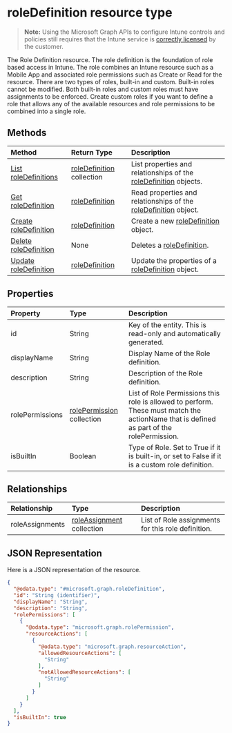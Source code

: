 ﻿# roleDefinition resource type

> **Note:** Using the Microsoft Graph APIs to configure Intune controls and policies still requires that the Intune service is [correctly licensed](https://go.microsoft.com/fwlink/?linkid=839381) by the customer.

The Role Definition resource. The role definition is the foundation of role based access in Intune. The role combines an Intune resource such as a Mobile App and associated role permissions such as Create or Read for the resource. There are two types of roles, built-in and custom. Built-in roles cannot be modified. Both built-in roles and custom roles must have assignments to be enforced. Create custom roles if you want to define a role that allows any of the available resources and role permissions to be combined into a single role.
## Methods
|Method|Return Type|Description|
|:---|:---|:---|
|[List roleDefinitions](../api/intune_rbac_roledefinition_list.md)|[roleDefinition](../resources/intune_rbac_roledefinition.md) collection|List properties and relationships of the [roleDefinition](../resources/intune_rbac_roledefinition.md) objects.|
|[Get roleDefinition](../api/intune_rbac_roledefinition_get.md)|[roleDefinition](../resources/intune_rbac_roledefinition.md)|Read properties and relationships of the [roleDefinition](../resources/intune_rbac_roledefinition.md) object.|
|[Create roleDefinition](../api/intune_rbac_roledefinition_create.md)|[roleDefinition](../resources/intune_rbac_roledefinition.md)|Create a new [roleDefinition](../resources/intune_rbac_roledefinition.md) object.|
|[Delete roleDefinition](../api/intune_rbac_roledefinition_delete.md)|None|Deletes a [roleDefinition](../resources/intune_rbac_roledefinition.md).|
|[Update roleDefinition](../api/intune_rbac_roledefinition_update.md)|[roleDefinition](../resources/intune_rbac_roledefinition.md)|Update the properties of a [roleDefinition](../resources/intune_rbac_roledefinition.md) object.|

## Properties
|Property|Type|Description|
|:---|:---|:---|
|id|String|Key of the entity. This is read-only and automatically generated.|
|displayName|String|Display Name of the Role definition.|
|description|String|Description of the Role definition.|
|rolePermissions|[rolePermission](../resources/intune_rbac_rolepermission.md) collection|List of Role Permissions this role is allowed to perform. These must match the actionName that is defined as part of the rolePermission.|
|isBuiltIn|Boolean|Type of Role. Set to True if it is built-in, or set to False if it is a custom role definition.|

## Relationships
|Relationship|Type|Description|
|:---|:---|:---|
|roleAssignments|[roleAssignment](../resources/intune_rbac_roleassignment.md) collection|List of Role assignments for this role definition.|

## JSON Representation
Here is a JSON representation of the resource.
<!-- {
  "blockType": "resource",
  "keyProperty": "id",
  "@odata.type": "microsoft.graph.roleDefinition"
}
-->
``` json
{
  "@odata.type": "#microsoft.graph.roleDefinition",
  "id": "String (identifier)",
  "displayName": "String",
  "description": "String",
  "rolePermissions": [
    {
      "@odata.type": "microsoft.graph.rolePermission",
      "resourceActions": [
        {
          "@odata.type": "microsoft.graph.resourceAction",
          "allowedResourceActions": [
            "String"
          ],
          "notAllowedResourceActions": [
            "String"
          ]
        }
      ]
    }
  ],
  "isBuiltIn": true
}
```



